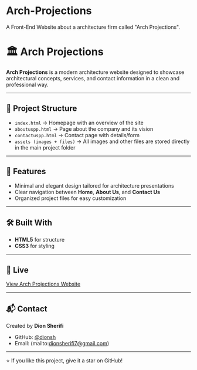 # Arch-Projections
A Front-End Website about a architecture firm called "Arch Projections".
# 🏛️ Arch Projections

**Arch Projections** is a modern architecture website designed to showcase architectural concepts, services, and contact information in a clean and professional way.

---

## 📂 Project Structure
- `index.html` → Homepage with an overview of the site  
- `aboutuspp.html` → Page about the company and its vision  
- `contactuspp.html` → Contact page with details/form  
- `assets (images + files)` → All images and other files are stored directly in the main project folder  

---

## 🎨 Features
- Minimal and elegant design tailored for architecture presentations  
- Clear navigation between **Home**, **About Us**, and **Contact Us**  
- Organized project files for easy customization  

---

## 🛠️ Built With
- **HTML5** for structure  
- **CSS3** for styling  
 

---

## 🚀 Live 
[View Arch Projections Website](https://archprojections-dionsherifi.netlify.app/)  


---

## 📬 Contact
Created by **Dion Sherifi**  
- GitHub: [@dionsh](https://github.com/dionsh)  
- Email: (mailto:dionsherifi7@gmail.com)  

---
⭐️ If you like this project, give it a star on GitHub!
